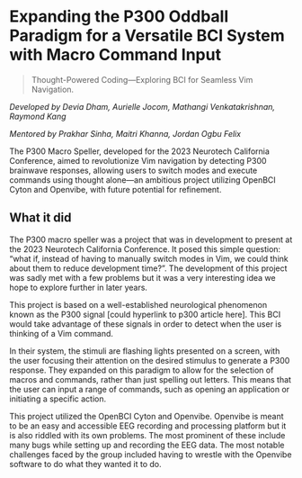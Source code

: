 # Expanding the P300 Oddball Paradigm for a Versatile BCI System with Macro Command Input
> Thought-Powered Coding—Exploring BCI for Seamless Vim Navigation.

_Developed by Devia Dham, Aurielle Jocom, Mathangi Venkatakrishnan, Raymond Kang_

_Mentored by Prakhar Sinha, Maitri Khanna, Jordan Ogbu Felix_

The P300 Macro Speller, developed for the 2023 Neurotech California Conference, aimed to revolutionize Vim navigation by detecting P300 brainwave responses, allowing users to switch modes and execute commands using thought alone—an ambitious project utilizing OpenBCI Cyton and Openvibe, with future potential for refinement.

## What it did

The P300 macro speller was a project that was in development to present at the 2023 Neurotech California Conference. It posed this simple question: “what if, instead of having to manually switch modes in Vim, we could think about them to reduce development time?”. The development of this project was sadly met with a few problems but it was a very interesting idea we hope to explore further in later years. 

This project is based on a well-established neurological phenomenon known as the P300 signal [could hyperlink to p300 article here]. This BCI would take advantage of these signals in order to detect when the user is thinking of a Vim command.

In their system, the stimuli are flashing lights presented on a screen, with the user focusing their attention on the desired stimulus to generate a P300 response. They expanded on this paradigm to allow for the selection of macros and commands, rather than just spelling out letters. This means that the user can input a range of commands, such as opening an application or initiating a specific action.

This project utilized the OpenBCI Cyton and Openvibe. Openvibe is meant to be an easy and accessible EEG recording and processing platform but it is also riddled with its own problems. The most prominent of these include many bugs while setting up and recording the EEG data. The most notable challenges faced by the group included having to wrestle with the Openvibe software to do what they wanted it to do. 
